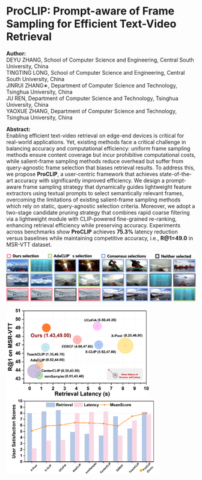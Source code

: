 # ProCLIP: Prompt-aware of Frame Sampling for Efficient Text-Video Retrieval

**Author:**<br>
DEYU ZHANG, School of Computer Science and Engineering, Central South University, China <br>
TINGTING LONG, School of Computer Science and Engineering, Central South University, China <br>
JINRUI ZHANG∗, Department of Computer Science and Technology, Tsinghua University, China <br>
JU REN, Department of Computer Science and Technology, Tsinghua University, China <br>
YAOXUE ZHANG, Department of Computer Science and Technology, Tsinghua University, China <br>

**Abstract:**<br>
Enabling efficient text-video retrieval on edge-end devices is critical for real-world applications. Yet, existing methods face a critical challenge in balancing accuracy and computational efficiency: uniform frame sampling methods ensure content coverage but incur prohibitive computational costs, while salient-frame sampling methods reduce overhead but suffer from query-agnostic frame selection that biases retrieval results. To address this, we propose **ProCLIP**, a user-centric framework that achieves state-of-the-art accuracy with significantly improved efficiency. We design a prompt-aware frame sampling strategy that dynamically guides lightweight feature extractors using textual prompts to select semantically relevant frames, overcoming the limitations of existing salient-frame sampling methods which rely on static, query-agnostic selection criteria. Moreover, we adopt a two-stage candidate pruning strategy that combines rapid coarse filtering via a lightweight module with CLIP-powered fine-grained re-ranking, enhancing retrieval efficiency while preserving accuracy. Experiments across benchmarks show **ProCLIP** achieves __75.3%__ latency reduction versus baselines while maintaining competitive accuracy, i.e., __R@1=49.0__ in MSR-VTT dataset.


<img src="fig/teaser.png"><br>

<img src="fig/efficiency.png" width=380px> <img src="fig/user_scores.png" width=400px> <br>
